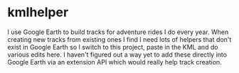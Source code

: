 # kmlhelper
I use Google Earth to build tracks for adventure rides I do every year.  When creating new tracks from existing ones I find I need lots of helpers that don't exist in Google Earth so I switch to this project, paste in the KML and do various edits here.  I haven't figured out a way yet to add these directly into Google Earth via an extension API which would really help track creation.
